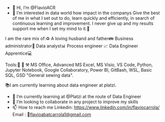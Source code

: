 - 👋 Hi, I’m @FlavioACR
- 👀 I’m interested in data world how impact in the companys
Give the best of me in what I set out to do, learn quickly and efficiently, in search of continuous learning and improvement.
I never give up and my results support me when I set my mind to it.🎯 

I am the rare mix of:♻️
A loving husband and father👪
Business administrator💼
Data analyst📊
Process engineer 📈
Data Engineer Apprentice💻

Tools:🔧 🔨 ⚒
MS Office, Advanced MS Excel, MS Visio, VS Code,
Python, Jupyter Notebook, Google Collaboratory, Power BI, GitBash, WSL, 
Basic SQL, GSD "General sewing data".

📚I am currently learning about data engineer at platzi.



- 🌱 I’m currently learning at @Platzi at the route of Data Engineer
- 💞️ I’m looking to collaborate in any project to improve my skills
- 📫 How to reach me
  Linkedin: https://www.linkedin.com/in/flaviocarrola/
  Email   : 📧flavioabatcarrola1@gmail.com
<!---
FlavioACR/FlavioACR is a ✨ special ✨ repository because its `README.md` (this file) appears on your GitHub profile.
You can click the Preview link to take a look at your changes.
--->
